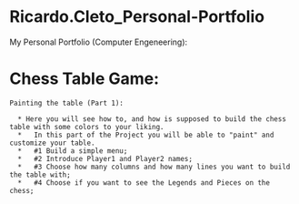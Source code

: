# Ricardo.Cleto_Personal-Portfolio
My Personal Portfolio (Computer Engeneering):

# Chess Table Game:
    Painting the table (Part 1):
    
      * Here you will see how to, and how is supposed to build the chess table with some colors to your liking.
      *   In this part of the Project you will be able to "paint" and customize your table.
      *   #1 Build a simple menu;
      *   #2 Introduce Player1 and Player2 names;
      *   #3 Choose how many columns and how many lines you want to build the table with;
      *   #4 Choose if you want to see the Legends and Pieces on the chess;


